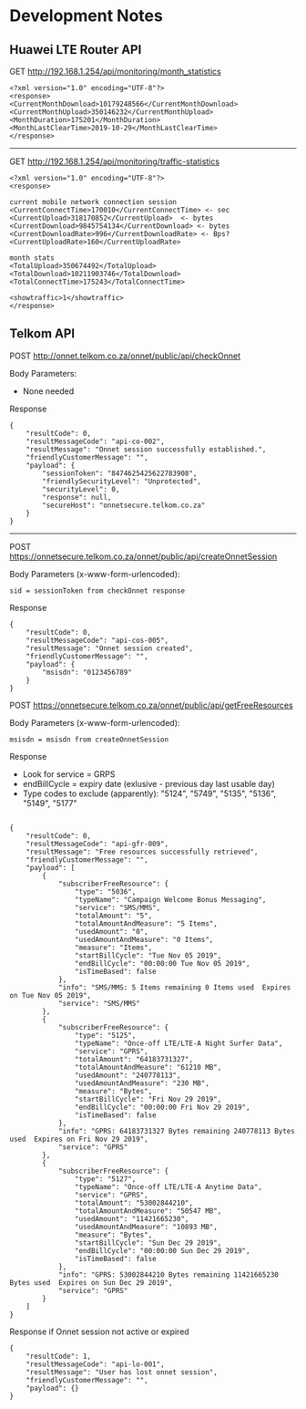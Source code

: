 Development Notes
===

## Huawei LTE Router API

GET http://192.168.1.254/api/monitoring/month_statistics

```
<?xml version="1.0" encoding="UTF-8"?>
<response>
<CurrentMonthDownload>10179248566</CurrentMonthDownload>
<CurrentMonthUpload>350146232</CurrentMonthUpload>
<MonthDuration>175201</MonthDuration>
<MonthLastClearTime>2019-10-29</MonthLastClearTime>
</response>
```
---
GET http://192.168.1.254/api/monitoring/traffic-statistics

```
<?xml version="1.0" encoding="UTF-8"?>
<response>

current mobile network connection session
<CurrentConnectTime>170010</CurrentConnectTime> <- sec
<CurrentUpload>318170852</CurrentUpload>  <- bytes
<CurrentDownload>9845754134</CurrentDownload> <- bytes
<CurrentDownloadRate>996</CurrentDownloadRate> <- Bps?
<CurrentUploadRate>160</CurrentUploadRate>

month stats
<TotalUpload>350674492</TotalUpload> 
<TotalDownload>10211903746</TotalDownload>
<TotalConnectTime>175243</TotalConnectTime>

<showtraffic>1</showtraffic>
</response>
```


## Telkom API

POST http://onnet.telkom.co.za/onnet/public/api/checkOnnet

Body Parameters:
- None needed

Response
```
{
    "resultCode": 0,
    "resultMessageCode": "api-co-002",
    "resultMessage": "Onnet session successfully established.",
    "friendlyCustomerMessage": "",
    "payload": {
        "sessionToken": "8474625425622783908",
        "friendlySecurityLevel": "Unprotected",
        "securityLevel": 0,
        "response": null,
        "secureHost": "onnetsecure.telkom.co.za"
    }
}
```
---

POST https://onnetsecure.telkom.co.za/onnet/public/api/createOnnetSession

Body Parameters (x-www-form-urlencoded):
```
sid = sessionToken from checkOnnet response
```

Response
```
{
    "resultCode": 0,
    "resultMessageCode": "api-cos-005",
    "resultMessage": "Onnet session created",
    "friendlyCustomerMessage": "",
    "payload": {
        "msisdn": "0123456789"
    }
}
```

POST https://onnetsecure.telkom.co.za/onnet/public/api/getFreeResources

Body Parameters (x-www-form-urlencoded):
```
msisdn = msisdn from createOnnetSession
```

Response
- Look for service = GRPS
- endBillCycle = expiry date (exlusive - previous day last usable day)
- Type codes to exclude (apparently):
          "5124",
          "5749",
          "5135",
          "5136",
          "5149",
          "5177"

```

{
    "resultCode": 0,
    "resultMessageCode": "api-gfr-009",
    "resultMessage": "Free resources successfully retrieved",
    "friendlyCustomerMessage": "",
    "payload": [
        {
            "subscriberFreeResource": {
                "type": "5036",
                "typeName": "Campaign Welcome Bonus Messaging",
                "service": "SMS/MMS",
                "totalAmount": "5",
                "totalAmountAndMeasure": "5 Items",
                "usedAmount": "0",
                "usedAmountAndMeasure": "0 Items",
                "measure": "Items",
                "startBillCycle": "Tue Nov 05 2019",
                "endBillCycle": "00:00:00 Tue Nov 05 2019",
                "isTimeBased": false
            },
            "info": "SMS/MMS: 5 Items remaining 0 Items used  Expires on Tue Nov 05 2019",
            "service": "SMS/MMS"
        },
        {
            "subscriberFreeResource": {
                "type": "5125",
                "typeName": "Once-off LTE/LTE-A Night Surfer Data",
                "service": "GPRS",
                "totalAmount": "64183731327",
                "totalAmountAndMeasure": "61210 MB",
                "usedAmount": "240778113",
                "usedAmountAndMeasure": "230 MB",
                "measure": "Bytes",
                "startBillCycle": "Fri Nov 29 2019",
                "endBillCycle": "00:00:00 Fri Nov 29 2019",
                "isTimeBased": false
            },
            "info": "GPRS: 64183731327 Bytes remaining 240778113 Bytes used  Expires on Fri Nov 29 2019",
            "service": "GPRS"
        },
        {
            "subscriberFreeResource": {
                "type": "5127",
                "typeName": "Once-off LTE/LTE-A Anytime Data",
                "service": "GPRS",
                "totalAmount": "53002844210",
                "totalAmountAndMeasure": "50547 MB",
                "usedAmount": "11421665230",
                "usedAmountAndMeasure": "10893 MB",
                "measure": "Bytes",
                "startBillCycle": "Sun Dec 29 2019",
                "endBillCycle": "00:00:00 Sun Dec 29 2019",
                "isTimeBased": false
            },
            "info": "GPRS: 53002844210 Bytes remaining 11421665230 Bytes used  Expires on Sun Dec 29 2019",
            "service": "GPRS"
        }
    ]
}
```

Response if Onnet session not active or expired
```
{
    "resultCode": 1,
    "resultMessageCode": "api-lo-001",
    "resultMessage": "User has lost onnet session",
    "friendlyCustomerMessage": "",
    "payload": {}
}
```

